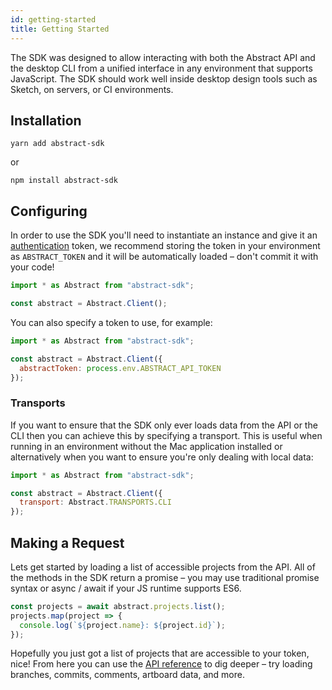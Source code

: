```yaml
---
id: getting-started
title: Getting Started
---
```


The SDK was designed to allow interacting with both the Abstract API and the desktop CLI from a unified interface in any environment that supports JavaScript. The SDK should work well inside desktop design tools such as Sketch, on servers, or CI environments.

## Installation

```
yarn add abstract-sdk
```

or

```
npm install abstract-sdk
```

## Configuring

In order to use the SDK you'll need to instantiate an instance and give it an [authentication](/docs/authentication) token, we recommend storing the token in your environment as `ABSTRACT_TOKEN` and it will be automatically loaded – don't commit it with your code!

```js
import * as Abstract from "abstract-sdk";

const abstract = Abstract.Client();
```

You can also specify a token to use, for example:

```js
import * as Abstract from "abstract-sdk";

const abstract = Abstract.Client({
  abstractToken: process.env.ABSTRACT_API_TOKEN
});
```

### Transports

If you want to ensure that the SDK only ever loads data from the API or the CLI then you can achieve this by specifying a transport. This is useful when running in an environment without the Mac application installed or alternatively when you want to ensure you're only dealing with local data:

```js
import * as Abstract from "abstract-sdk";

const abstract = Abstract.Client({
  transport: Abstract.TRANSPORTS.CLI
});
```


## Making a Request

Lets get started by loading a list of accessible projects from the API. All of the methods in the SDK return a promise – you may use traditional promise syntax or async / await if your JS runtime supports ES6.

```js
const projects = await abstract.projects.list();
projects.map(project => {
  console.log(`${project.name}: ${project.id}`);
});
```

Hopefully you just got a list of projects that are accessible to your token, nice! From here you can use the [API reference](/docs/reference) to dig deeper – try loading branches, commits, comments, artboard data, and more.